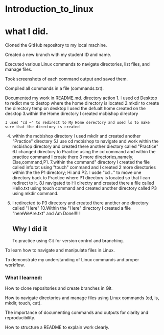 # Introduction_to_linux
   #  **what I did.**
   Cloned the GitHub repository to my local machine.

Created a new branch with my student ID and name.

Executed various Linux commands to navigate directories, list files, and manage files.

Took screenshots of each command output and saved them.

Compiled all commands in a file (commands.txt).

Documented my work in README.md. 
  directory action
    1. I used cd Desktop to redict me to destop where the 
home directory is located 
2.mkdir to create the directory temp on desktop
   I used the defualt home created on the desktop
3.within the Home directory I created mcbishop directory 

    I used "cd ~" to redirect to My Home derectory and used ls to make sure that the directory is created
4. within the mcbishop directory I used mkdir and created another "Practice" directory
5.I use cd mcbishop to navigate and work within the mcbishop directory and created there another diectory called "Practice"
6.I changed directory to Practice using the cd command and within the practice command I create there 3 more directories,namely; Else,command,P1.
7.within the command" directory I created the file called info.txt using "touch" command and I created 2 more directories within the the P1 directory; Hi and P2.
   I usde "cd .." to move one directory back to Practice where P1 directory is located so that I can redirect to it.
8.I navigated to Hi directry and created there a file called Hello.txt using touch command and created another directory called P3 using mkdir command.
9. I redirected to P3 directory and created there another one directory called "Here"
10.Within the "Here" directory I created a file "hereWeAre.txt" and Am Done!!!!! 

   ##   Why I did it
     To practice using Git for version control and branching.

To learn how to navigate and manipulate files in Linux.

To demonstrate my understanding of Linux commands and proper workflow.

### What I learned:
How to clone repositories and create branches in Git.

How to navigate directories and manage files using Linux commands (cd, ls, mkdir, touch, cat).

The importance of documenting commands and outputs for clarity and reproducibility.

How to structure a README to explain work clearly.

